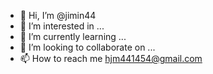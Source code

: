- 👋 Hi, I’m @jimin44
- 👀 I’m interested in ...
- 🌱 I’m currently learning ...
- 💞️ I’m looking to collaborate on ...
- 📫 How to reach me hjm441454@gmail.com

<!---
jimin-hwang/jimin-hwang is a ✨ special ✨ repository because its `README.md` (this file) appears on your GitHub profile.
You can click the Preview link to take a look at your changes.
--->
